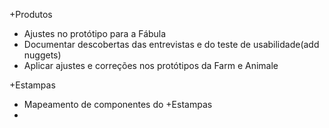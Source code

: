 +Produtos 
- Ajustes no protótipo para a Fábula
- Documentar descobertas das entrevistas e do teste de usabilidade(add nuggets)
- Aplicar ajustes e correções nos protótipos da Farm e Animale

+Estampas
- Mapeamento de componentes do +Estampas
-



